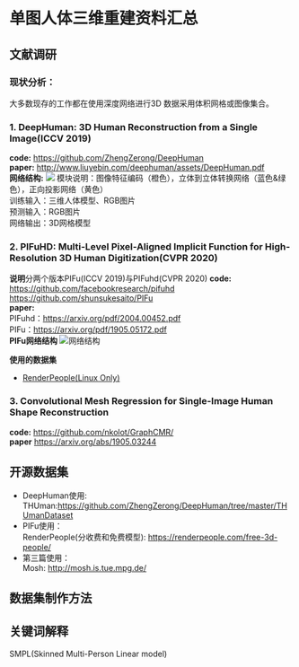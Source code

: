 # 单图人体三维重建资料汇总
## 文献调研
### 现状分析：
大多数现存的工作都在使用深度网络进行3D 数据采用体积网格或图像集合。
### 1. DeepHuman: 3D Human Reconstruction from a Single Image(ICCV 2019)

**code:** https://github.com/ZhengZerong/DeepHuman <br>
**paper:** http://www.liuyebin.com/deephuman/assets/DeepHuman.pdf <br>
**网络结构:**
<img src="https://img-blog.csdnimg.cn/20190816153333876.png?x-oss-process=image/watermark,type_ZmFuZ3poZW5naGVpdGk,shadow_10,text_aHR0cHM6Ly9ibG9nLmNzZG4ubmV0L0NTUzM2MA==,size_16,color_FFFFFF,t_70">
模块说明：图像特征编码（橙色），立体到立体转换网络（蓝色&绿色），正向投影网络（黄色）<br>
训练输入：三维人体模型、RGB图片 <br>
预测输入：RGB图片 <br>
网络输出：3D网格模型<br>



### 2. PIFuHD: Multi-Level Pixel-Aligned Implicit Function for High-Resolution 3D Human Digitization(CVPR 2020)
**说明**分两个版本PIFu(ICCV 2019)与PIFuhd(CVPR 2020)
**code:**  <br>
https://github.com/facebookresearch/pifuhd <br> 
https://github.com/shunsukesaito/PIFu <br>
**paper:** <br>
PIFuhd：https://arxiv.org/pdf/2004.00452.pdf <br>
PIFu：https://arxiv.org/pdf/1905.05172.pdf <br>
**PIFu网络结构**
![网络结构](https://pic2.zhimg.com/80/v2-462f6f1415631ee7654d14e7c45e316d_720w.jpg)

**使用的数据集**
- [RenderPeople(Linux Only)](https://renderpeople.com/sample/free/rp_dennis_posed_004_OBJ.zip)

### 3. Convolutional Mesh Regression for Single-Image Human Shape Reconstruction
**code:**
https://github.com/nkolot/GraphCMR/ <br>
**paper** 
https://arxiv.org/abs/1905.03244


## 开源数据集
* DeepHuman使用:<br>
THUman:https://github.com/ZhengZerong/DeepHuman/tree/master/THUmanDataset
* PIFu使用：<br>
RenderPeople(分收费和免费模型): https://renderpeople.com/free-3d-people/ <br>
* 第三篇使用：<br>
Mosh: http://mosh.is.tue.mpg.de/

## 数据集制作方法


## 关键词解释
SMPL(Skinned Multi-Person Linear model)
